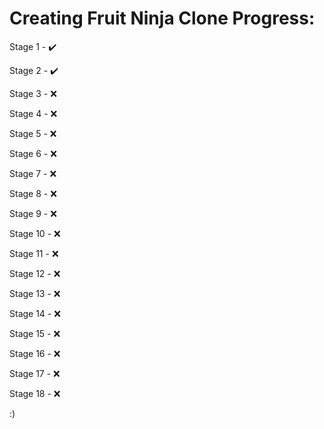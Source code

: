 # Creating Fruit Ninja Clone Progress:
Stage 1 - ✔️

Stage 2 - ✔️

Stage 3 - ❌

Stage 4 - ❌

Stage 5 - ❌

Stage 6 - ❌

Stage 7 - ❌

Stage 8 - ❌

Stage 9 - ❌

Stage 10 - ❌

Stage 11 - ❌

Stage 12 - ❌

Stage 13 - ❌

Stage 14 - ❌

Stage 15 - ❌

Stage 16 - ❌

Stage 17 - ❌

Stage 18 - ❌

:)
